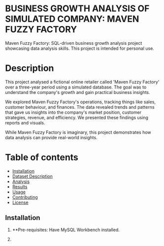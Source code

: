 # BUSINESS GROWTH ANALYSIS OF SIMULATED COMPANY: MAVEN FUZZY FACTORY
Maven Fuzzy Factory: SQL-driven business growth analysis project showcasing data analysis skills. This project is intended for personal use.

# Description
This project analysed a fictional online retailer called 'Maven Fuzzy Factory' over a three-year period using a simulated database. The goal was to understand the company's growth and gain practical business insights.

We explored Maven Fuzzy Factory's operations, tracking things like sales, customer behaviour, and finances. The data revealed trends and patterns that gave us insights into the company's market position, customer strategies, revenue, and efficiency. We presented these findings using reports and visuals.

While Maven Fuzzy Factory is imaginary, this project demonstrates how data analysis can provide real-world insights.

# Table of contents

- [Installation](#installation)
- [Dataset Description](#dataset-description)
- [Analysis](#analysis)
- [Results](#results)
- [Usage](#usage)
- [Contributing](#contributing)
- [License](#license)

## Installation
1. **Pre-requisites: Have MySQL Workbench installed.

2. 
